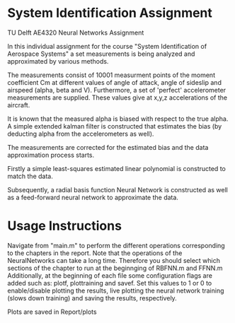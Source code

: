 # System Identification Assignment
TU Delft AE4320 Neural Networks Assignment

In this individual assignment for the course "System Identification of Aerospace Systems" a set measurements is being analyzed and approximated by various methods. 

The measurements consist of 10001 measurment points of the moment coefficient Cm at different values of angle of attack, angle of sideslip and airspeed (alpha, beta and V).
Furthermore, a set of 'perfect' accelerometer measurements are supplied. These values give at x,y,z accelerations of the aircraft.

It is known that the measured alpha is biased with respect to the true alpha. 
A simple extended kalman filter is constructed that estimates the bias (by deducting alpha from the accelerometers as well).

The measurements are corrected for the estimated bias and the data approximation process starts.

Firstly a simple least-squares estimated linear polynomial is constructed to match the data. 

Subsequently, a radial basis function Neural Network is constructed as well as a feed-forward neural network to approximate the data.


# Usage Instructions
Navigate from "main.m" to perform the different operations corresponding to the chapters in the report. 
Note that the operations of the NeuralNetworks can take a long time. Therefore you should select which sections of the chapter to run at the beginnging of RBFNN.m and FFNN.m
Additionally, at the beginning of each file some configuration flags are added such as: plotf, plottraining and savef. 
Set this values to 1 or 0 to enable/disable plotting the results, live plotting the neural network training (slows down training) and saving the results, respectively. 

Plots are saved in Report/plots

